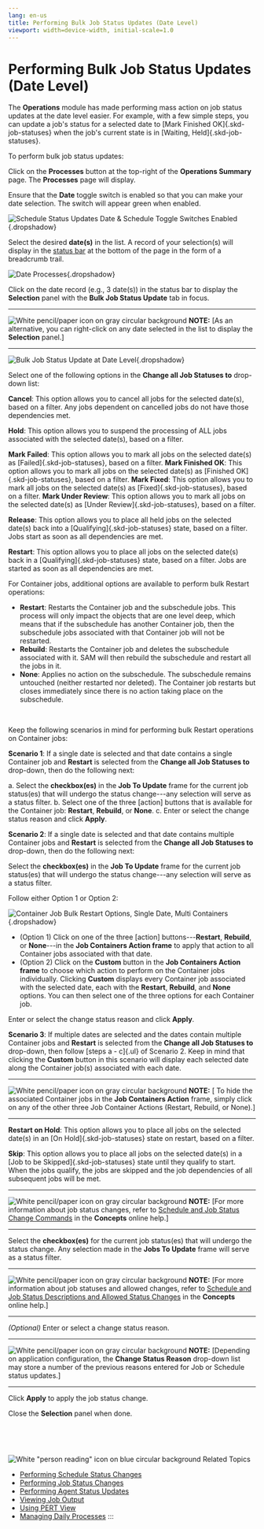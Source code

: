 ```yaml
---
lang: en-us
title: Performing Bulk Job Status Updates (Date Level)
viewport: width=device-width, initial-scale=1.0
---
```


#  Performing Bulk Job Status Updates (Date Level)

The **Operations** module has made performing mass action on job status
updates at the date level easier. For example, with a few simple steps,
you can update a job\'s status for a selected date to [Mark Finished OK]{.skd-job-statuses} when the job\'s current state is in [Waiting,
Held]{.skd-job-statuses}.



To perform bulk job status updates:



Click on the **Processes** button at the top-right of the **Operations
Summary** page. The **Processes** page will display.

Ensure that the **Date** toggle switch is enabled so that you can make
your date selection. The switch will appear green when enabled.

![Schedule Status Updates Date & Schedule Toggle Switches Enabled](../../../Resources/Images/SM/Schedule-Status-Update_DateToggle.png "Schedule Status Updates Date Toggle Switch Enabled"){.dropshadow}

Select the desired **date(s)** in the list. A record of your
selection(s) will display in the [status bar](SM-UI-Layout.md#Status) at the bottom of the page in the form
of a breadcrumb trail.

![Date Processes](../../../Resources/Images/SM/Date-Processes.png "Date Processes"){.dropshadow}

Click on the date record (e.g., 3 date(s)) in the status bar to display
the **Selection** panel with the **Bulk Job Status Update** tab in
focus.

  -------------------------------------------------------------------------------------------------------------------------------- -------------------------------------------------------------------------------------------------------------------------------------
  ![White pencil/paper icon on gray circular background](../../../Resources/Images/note-icon(48x48).png "Note icon")   **NOTE:** [As an alternative, you can right-click on any date selected in the list to display the **Selection** panel.]
  -------------------------------------------------------------------------------------------------------------------------------- -------------------------------------------------------------------------------------------------------------------------------------

![Bulk Job Status Update at Date Level](../../../Resources/Images/SM/BulkUpdateOnDate.png "Bulk Job Status Update at Date Level"){.dropshadow}

Select one of the following options in the **Change all Job Statuses
to** drop-down list:

**Cancel**: This option allows you to cancel all jobs for the selected
date(s), based on a filter. Any jobs dependent on cancelled jobs do not
have those dependencies met.

**Hold**: This option allows you to suspend the processing of ALL jobs
associated with the selected date(s), based on a filter.

**Mark Failed**: This option allows you to mark all jobs on the selected
date(s) as [Failed]{.skd-job-statuses}, based on a filter. 
**Mark Finished OK**: This option allows you to mark all jobs on the
selected date(s) as [Finished OK]{.skd-job-statuses}, based on a filter. 
**Mark Fixed**: This option allows you to mark all jobs on the selected
date(s) as [Fixed]{.skd-job-statuses}, based on a filter. 
**Mark Under Review**: This option allows you to mark all jobs on the
selected date(s) as [Under Review]{.skd-job-statuses}, based on a filter.

**Release**: This option allows you to place all held jobs on the
selected date(s) back into a [Qualifying]{.skd-job-statuses} state, based on a filter. Jobs start as soon as all dependencies are met.

**Restart**: This option allows you to place all jobs on the selected
date(s) back in a [Qualifying]{.skd-job-statuses} state, based on a filter. Jobs are started as soon as all dependencies are met.

For Container jobs, additional options are available to perform bulk
Restart operations:

-   **Restart**: Restarts the Container job and the subschedule jobs.
    This process will only impact the objects that are one level deep,
    which means that if the subschedule has another Container job, then
    the subschedule jobs associated with that Container job will not be
    restarted.
-   **Rebuild**: Restarts the Container job and deletes the subschedule
    associated with it. SAM will then rebuild the subschedule and
    restart all the jobs in it.
-   **None**: Applies no action on the subschedule. The subschedule
    remains untouched (neither restarted nor deleted). The Container job
    restarts but closes immediately since there is no action taking
    place on the subschedule.

 

Keep the following scenarios in mind for performing bulk Restart
operations on Container jobs:

**Scenario 1**: If a single date is selected and that date contains a
single Container job and **Restart** is selected from the **Change all
Job Statuses to** drop-down, then do the following next:

a.  Select the **checkbox(es)** in the **Job To Update** frame for the
    current job status(es) that will undergo the status change---any
    selection will serve as a status filter.
b.  Select one of the three \[action\] buttons that is available for the     Container job: **Restart**, **Rebuild**, or **None**.
c.  Enter or select the change status reason and click **Apply**.

**Scenario 2**: If a single date is selected and that date contains
multiple Container jobs and **Restart** is selected from the **Change
all Job Statuses to** drop-down, then do the following next:

Select the **checkbox(es)** in the **Job To Update** frame for the
current job status(es) that will undergo the status change---any
selection will serve as a status filter.

Follow either Option 1 or Option 2:

![Container Job Bulk Restart Options, Single Date, Multi Containers](../../../Resources/Images/SM/ContainerJobBulkRestartOptions.png "Container Job Bulk Restart Options, Single Date, Multi Containers"){.dropshadow}

-   (Option 1) Click on one of the three \[action\]     buttons---**Restart**, **Rebuild**, or **None**---in the **Job
    Containers Action frame** to apply that action to all Container jobs
    associated with that date.
-   (Option 2) Click on the **Custom** button in the **Job Containers
    Action frame** to choose which action to perform on the Container
    jobs individually. Clicking **Custom** displays every Container job
    associated with the selected date, each with the **Restart**,
    **Rebuild**, and **None** options. You can then select one of the
    three options for each Container job.

Enter or select the change status reason and click **Apply**.

**Scenario 3**: If multiple dates are selected and the dates contain
multiple Container jobs and **Restart** is selected from the **Change
all Job Statuses to** drop-down, then follow [steps a - c]{.ul} of Scenario 2. Keep in mind that clicking the **Custom** button in this
scenario will display each selected date along the Container job(s)
associated with each date.

  -------------------------------------------------------------------------------------------------------------------------------- --------------------------------------------------------------------------------------------------------------------------------------------------------------------------------------------------
  ![White pencil/paper icon on gray circular background](../../../Resources/Images/note-icon(48x48).png "Note icon")   **NOTE:** [ To hide the associated Container jobs in the **Job Containers Action** frame, simply click on any of the other three Job Container Actions (Restart, Rebuild, or None).]
  -------------------------------------------------------------------------------------------------------------------------------- --------------------------------------------------------------------------------------------------------------------------------------------------------------------------------------------------

**Restart on Hold**: This option allows you to place all jobs on the
selected date(s) in an [On Hold]{.skd-job-statuses} state on restart, based on a filter.

**Skip**: This option allows you to place all jobs on the selected
date(s) in a [Job to be Skipped]{.skd-job-statuses} state until they qualify to start. When the jobs qualify, the jobs are skipped and the
job dependencies of all subsequent jobs will be met.

  -------------------------------------------------------------------------------------------------------------------------------- -------------------------------------------------------------------------------------------------------------------------------------------------------------------------------------------------------------------------------------------------
  ![White pencil/paper icon on gray circular background](../../../Resources/Images/note-icon(48x48).png "Note icon")   **NOTE:** [For more information about job status changes, refer to [Schedule and Job Status Change Commands](../../Concepts/Schedule-and-Job-Status-Change-Commands.md) in the **Concepts** online help.]
  -------------------------------------------------------------------------------------------------------------------------------- -------------------------------------------------------------------------------------------------------------------------------------------------------------------------------------------------------------------------------------------------

Select the **checkbox(es)** for the current job status(es) that will
undergo the status change. Any selection made in the **Jobs To Update**
frame will serve as a status filter.

  -------------------------------------------------------------------------------------------------------------------------------- ----------------------------------------------------------------------------------------------------------------------------------------------------------------------------------------------------------------------------------------------------------------------------------
  ![White pencil/paper icon on gray circular background](../../../Resources/Images/note-icon(48x48).png "Note icon")   **NOTE:** [For more information about job statuses and allowed changes, refer to [Schedule and Job Status Descriptions and Allowed Status Changes](../../Concepts/Schedule-and-Job-Status-Descriptions.md) in the **Concepts** online help.]
  -------------------------------------------------------------------------------------------------------------------------------- ----------------------------------------------------------------------------------------------------------------------------------------------------------------------------------------------------------------------------------------------------------------------------------

*(Optional)* Enter or select a change status reason.

  -------------------------------------------------------------------------------------------------------------------------------- ----------------------------------------------------------------------------------------------------------------------------------------------------------------------------------------------------
  ![White pencil/paper icon on gray circular background](../../../Resources/Images/note-icon(48x48).png "Note icon")   **NOTE:** [Depending on application configuration, the **Change Status Reason** drop-down list may store a number of the previous reasons entered for Job or Schedule status updates.]
  -------------------------------------------------------------------------------------------------------------------------------- ----------------------------------------------------------------------------------------------------------------------------------------------------------------------------------------------------

Click **Apply** to apply the job status change.

Close the **Selection** panel when done.

 

 

![White \"person reading\" icon on blue circular background](../../../Resources/Images/moreinfo-icon(48x48).png "More Info icon")
Related Topics

-   [Performing Schedule Status     Changes](Performing-Schedule-Status-Changes.md)
-   [Performing Job Status     Changes](Performing-Job-Status-Changes.md)
-   [Performing Agent Status     Updates](Performing-Agent-Status-Updates.md)
-   [Viewing Job Output](Viewing-Job-Output.md)
-   [Using PERT View](Using-PERT-View.md)
-   [Managing Daily Processes](Managing-Daily-Processes.md)
:::

 

